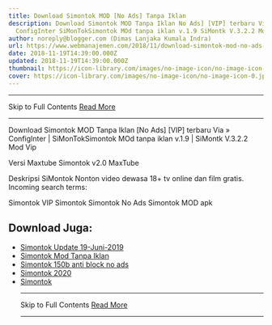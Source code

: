 ```yaml
---
title: Download Simontok MOD [No Ads] Tanpa Iklan
description: Download Simontok MOD Tanpa Iklan No Ads] [VIP] terbaru Via
  ConfigInter SiMonTokSimontok MOd tanpa iklan v.1.9 SiMontk V.3.2.2 Mod
author: noreply@blogger.com (Dimas Lanjaka Kumala Indra)
url: https://www.webmanajemen.com/2018/11/download-simontok-mod-no-ads-tanpa-iklan.html
date: 2018-11-19T14:39:00.000Z
updated: 2018-11-19T14:39:00.000Z
thumbnail: https://icon-library.com/images/no-image-icon/no-image-icon-0.jpg
cover: https://icon-library.com/images/no-image-icon/no-image-icon-0.jpg
---
```


<hr/> Skip to Full Contents <a href="https://www.webmanajemen.com/2018/11/download-simontok-mod-no-ads-tanpa-iklan.html" rel="follow" class="button" id="read-more">Read More</a> <hr/> Download Simontok MOD Tanpa Iklan [No Ads] [VIP] terbaru Via » ConfigInter | SiMonTokSimontok MOd tanpa iklan v.1.9 | SiMontk V.3.2.2 Mod Vip

Versi Maxtube
Simontok v2.0 MaxTube

Deskripsi SiMontok
Nonton video dewasa 18+ tv online dan film gratis. 
Incoming search terms:

Simontok
VIP Simontok
Simontok No Ads
Simontok MOD apk


## Download Juga:
- [Simontok Update 19-Juni-2019](/2019/06/simontok-update-terbaru-19-juni-2019.md)
- [Simontok Mod Tanpa Iklan](/2018/11/download-simontok-mod-no-ads-tanpa-iklan.md)
- [Simontok 150b anti block no ads](/2019/07/si-montok-150b-anti-block-no-ads.md)
- [Simontok 2020](https://sfile.mobi/1wLSds1DBW3)
- [Simontok](https://sfile.mobi/7vXO7p3V6MG) <hr/> Skip to Full Contents <a href="https://www.webmanajemen.com/2018/11/download-simontok-mod-no-ads-tanpa-iklan.html" rel="follow" class="button" id="read-more">Read More</a> <hr/>